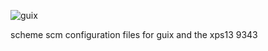 ![guix](https://upload.wikimedia.org/wikipedia/commons/8/81/Guix_logo.svg)

scheme scm configuration files for guix and the xps13 9343

